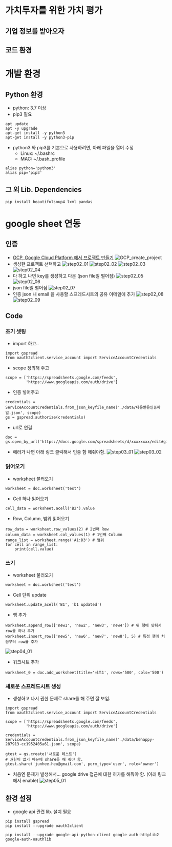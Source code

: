 # 가치투자를 위한 가치 평가

## 기업 정보를 받아오자

## 코드 환경

# 개발 환경

## Python 환경
* python: 3.7 이상
* pip3 필요
~~~
apt update
apt -y upgrade
apt-get install -y python3
apt-get install -y python3-pip
~~~
* python3 와 pip3를 기본으로 사용하려면, 아래 파일을 열어 수정
    * Linux: ~/.bashrc 
    * MAC: ~/.bash_profile
~~~
alias python='python3'
alias pip='pip3'
~~~

## 그 외 Lib. Dependencies
~~~
pip install beautifulsoup4 lxml pandas 
~~~

# google sheet 연동
## 인증
* [GCP, Google Cloud Platform 에서 프로젝트 만들기](https://console.cloud.google.com/projectselector2/apis)
![GCP_create_project](./fig/gcp_create_project.png)
* 생성한 프로젝트 선택하고
![step02_01](./fig/step02-01.png)
![step02_02](./fig/step02-02.png)
![step02_03](./fig/step02-03.png)
![step02_04](./fig/step02-04.png)
* 다 하고 나면 key를 생성하고 다운 (json file일 떨어짐)
![step02_05](./fig/step02-05.png)
![step02_06](./fig/step02-06.png)
* json file일 떨어짐
![step02_07](./fig/step02-07.png)
* 인증 json 내 email 을 사용할 스프레드시트의 공유 이메일에 추가
![step02_08](./fig/step02-08.png)
![step02_09](./fig/step02-09.png)
## Code
### 초기 셋팅
* import 하고..
~~~
import gspread
from oauth2client.service_account import ServiceAccountCredentials
~~~
* scope 정의해 주고
~~~
scope = ['https://spreadsheets.google.com/feeds',
         'https://www.googleapis.com/auth/drive']
~~~
* 인증 넣어주고
~~~
credentials = ServiceAccountCredentials.from_json_keyfile_name('./data/다운받은인증파일.json', scope)
gs = gspread.authorize(credentials)
~~~
* url로 연결
~~~
doc = gs.open_by_url('https://docs.google.com/spreadsheets/d/xxxxxxxx/edit#gid=0')
~~~
* 에러가 나면 아래 링크 클릭해서 인증 함 해줘야함.
![step03_01](./fig/step03-01.png)
![step03_02](./fig/step03-02.png)

### 읽어오기
* worksheet 불러오기
~~~
worksheet = doc.worksheet('test')
~~~
* Cell 하나 읽어오기
~~~
cell_data = worksheet.acell('B2').value
~~~
* Row, Column, 범위 읽어오기
~~~
row_data = worksheet.row_values(2) # 2번째 Row
column_data = worksheet.col_values(1) # 1번째 Column
range_list = worksheet.range('A1:D3') # 범위
for cell in range_list:
    print(cell.value)
~~~

### 쓰기
* worksheet 불러오기
~~~
worksheet = doc.worksheet('test')
~~~
* Cell 단위 update
~~~
worksheet.update_acell('B1', 'b1 updated')
~~~
* 행 추가
~~~
worksheet.append_row(['new1', 'new2', 'new3', 'new4']) # 위 행에 맞춰서 row를 하나 추가
worksheet.insert_row(['new5', 'new6', 'new7', 'new8'], 5) # 특정 행에 처음부터 row를 추가
~~~
![step04_01](./fig/step04-01.png)
* 워크시트 추가
~~~
worksheet_0 = doc.add_worksheet(title='시트1', rows='500', cols='500')
~~~

### 새로운 스프레드시트 생성
* 생성하고 나서 권한 문제로 share를 해 주면 잘 보임.
~~~
import gspread
from oauth2client.service_account import ServiceAccountCredentials

scope = ['https://spreadsheets.google.com/feeds',
         'https://www.googleapis.com/auth/drive']

credentials = ServiceAccountCredentials.from_json_keyfile_name('./data/behappy-287913-cc1952405a61.json', scope)

gtest = gs.create('새로운 테스트')
# 권한이 없기 때문에 share를 해 줘야 함.
gtest.share('junhee.heu@gmail.com', perm_type='user', role='owner')
~~~
* 처음엔 문제가 발생해서... google drive 접근에 대한 허가를 해줘야 함. (아래 링크에서 enable)
![step05_01](./fig/step05-01.png)

## 환경 설정
* google api 관련 lib. 설치 필요
~~~
pip install gspread
pip install --upgrade oauth2client

pip install --upgrade google-api-python-client google-auth-httplib2 google-auth-oauthlib
~~~


<!--
그림 추가
![ex_screenshot](./img/screenshot.png)

*single asterisks* - 기울임체
_single underscores_ - 기울임체
**double asterisks** - 굵은글씨체
__double underscores__ - 기울임체/굵은글씨체
***triple underscores*** - 기울임체/굵은글씨체
~~cancelline~~ - 취소줄

기본 테이블
| 이름   | 설명  | 나이 |
| ----- | ---- | --- |
| 김태완  | 아빠  | 40 |
| 임선영  | 엄마  | 30 |
| 김민수  | 아들  | 2  |

테이블 정렬
오른쪽 정렬
—-:
왼쪽 정렬
:—-
가운데 정렬
:—-:

| 이름   | 설명  | 나이 |
| :----- | ----: | :---: |
| 김태완  | 아빠  | 40 |
| 임선영  | 엄마  | 30 |
| 김민수  | 아들  | 2  |

링크
[taewan.kim](http://taewan.kim)

참조 링크
[구글][1]
[1]: http://www.google.com

각주
최근 스칼라는 매우 인기가 높은 언어이다.[^scala]
\[^scala]: 스칼라는 마틴 오더시크가 개발한 함수형 언어이다.
-->